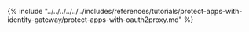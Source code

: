 {% include "../../../../../../includes/references/tutorials/protect-apps-with-identity-gateway/protect-apps-with-oauth2proxy.md" %}
